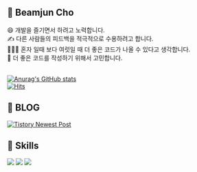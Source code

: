 <div> 
  
## 👋 Beamjun Cho
😄 개발을 즐기면서 하려고 노력합니다.<br>
✍ 다른 사람들의 피드백을 적극적으로 수용하려고 합니다.<br>
🧑‍🤝‍🧑 혼자 일때 보다 여럿일 때 더 좋은 코드가 나올 수 있다고 생각합니다.<br>
🤔 더 좋은 코드를 작성하기 위해서 고민합니다.<br>
<br>

[![Anurag's GitHub stats](https://github-readme-stats.vercel.app/api?username=BEEEAM-J&show_icons=true)](https://github.com/anuraghazra/github-readme-stats)  
[![Hits](https://hits.seeyoufarm.com/api/count/incr/badge.svg?url=https%3A%2F%2Fgithub.com%2FBeamjunCho9&count_bg=%237BD0FF&title_bg=%23B9BFC2&icon=github.svg&icon_color=%23EFEFEF&title=Git&edge_flat=false)](https://hits.seeyoufarm.com)
<br>
## 📗 BLOG
[![Tistory Newest Post](https://tistory-readme-stats.vercel.app/api?name=beeamjunn)](https://beeamjunn.tistory.com/)
  
## 💪 Skills </br>
<img src="https://img.shields.io/badge/Android-3DDC84?style=flat-square&logo=Android&logoColor=white"/> 
<img src="https://img.shields.io/badge/Kotlin-7F52FF?style=flat-square&logo=Kotlin&logoColor=white">
<img src="https://img.shields.io/badge/Python-3766AB?style=flat-square&logo=Python&logoColor=white"/></a>
<br>
<br>

  
</div>


<!--
**BeamjunCho9/BeamjunCho9** is a ✨ _special_ ✨ repository because its `README.md` (this file) appears on your GitHub profile.

Here are some ideas to get you started:

- 🔭 I’m currently working on ...
- 🌱 I’m currently learning android
- 👯 I’m looking to collaborate on ...
- 🤔 I’m looking for help with ...
- 💬 Ask me about ...
- 📫 How to reach me: ...
- 😄 Pronouns: ...
- ⚡ Fun fact: ...
-->
